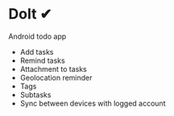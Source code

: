 # DoIt ✔
Android todo app
- Add tasks
- Remind tasks
- Attachment to tasks
- Geolocation reminder
- Tags
- Subtasks
- Sync between devices with logged account

